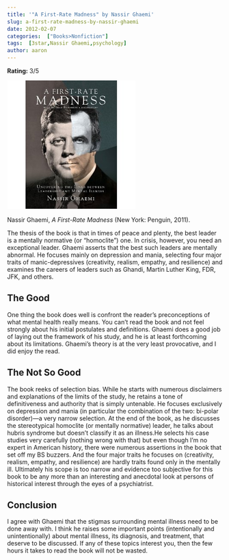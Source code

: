 ```yaml
---
title: '"A First-Rate Madness" by Nassir Ghaemi'
slug: a-first-rate-madness-by-nassir-ghaemi
date: 2012-02-07
categories:  ["Books>Nonfiction"]
tags:  [3star,Nassir Ghaemi,psychology]
author: aaron
---
```


**Rating:** 3/5

![Book cover](cover.jpg "First-Rate Madness")

Nassir Ghaemi, *A First-Rate Madness* (New York: Penguin, 2011).

The thesis of the book is that in times of peace and plenty, the best leader is a mentally normative (or “homoclite”) one. In crisis, however, you need an exceptional leader. Ghaemi asserts that the best such leaders are mentally abnormal. He focuses mainly on depression and mania, selecting four major traits of manic-depressives (creativity, realism, empathy, and resilience) and examines the careers of leaders such as Ghandi, Martin Luther King, FDR, JFK, and others.

## The Good

One thing the book does well is confront the reader’s preconceptions of what mental health really means. You can’t read the book and not feel strongly about his initial postulates and definitions. Ghaemi does a good job of laying out the framework of his study, and he is at least forthcoming about its limitations. Ghaemi’s theory is at the very least provocative, and I did enjoy the read.

## The Not So Good

The book reeks of selection bias. While he starts with numerous disclaimers and explanations of the limits of the study, he retains a tone of definitiveness and authority that is simply untenable. He focuses exclusively on depression and mania (in particular the combination of the two: bi-polar disorder)—a very narrow selection. At the end of the book, as he discusses the stereotypical homoclite (or mentally normative) leader, he talks about hubris syndrome but doesn’t classify it as an illness.He selects his case studies very carefully (nothing wrong with that) but even though I’m no expert in American history, there were numerous assertions in the book that set off my BS buzzers. And the four major traits he focuses on (creativity, realism, empathy, and resilience) are hardly traits found only in the mentally ill. Ultimately his scope is too narrow and evidence too subjective for this book to be any more than an interesting and anecdotal look at persons of historical interest through the eyes of a psychiatrist.

## Conclusion

I agree with Ghaemi that the stigmas surrounding mental illness need to be done away with. I think he raises some important points (intentionally and unintentionally) about mental illness, its diagnosis, and treatment, that deserve to be discussed. If any of these topics interest you, then the few hours it takes to read the book will not be wasted.
